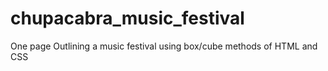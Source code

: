 # chupacabra_music_festival
One page Outlining a music festival using box/cube methods of HTML and CSS
